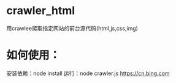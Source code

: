 # crawler_html
  用crawlee爬取指定网站的前台源代码(html,js,css,img)

# 如何使用：
  安装依赖：node install
  运行：node crawler.js https://cn.bing.com
